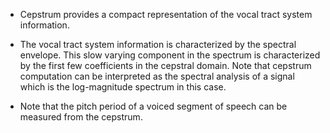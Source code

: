 - Cepstrum provides a compact representation of the vocal tract system information.

- The vocal tract system information is characterized by the spectral envelope. This slow varying component in the spectrum is characterized by the first few coefficients in the cepstral domain. Note that cepstrum computation can be interpreted as the spectral analysis of a signal which is the log-magnitude spectrum in this case.

- Note that the pitch period of a voiced segment of speech can be measured from the cepstrum.
